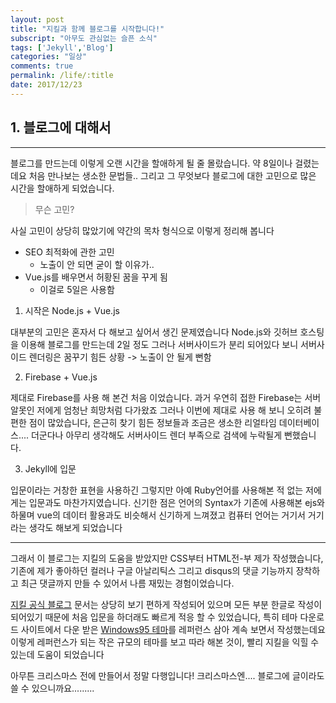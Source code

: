 ```yaml
---
layout: post
title: "지킬과 함께 블로그를 시작합니다!"
subscript: "아무도 관심없는 슬픈 소식"
tags: ['Jekyll','Blog']
categories: "일상"
comments: true
permalink: /life/:title
date: 2017/12/23
---
```

## 1. 블로그에 대해서
---
블로그를 만드는데 이렇게 오랜 시간을 할애하게 될 줄 몰랐습니다. 약 8일이나 걸렸는데요 처음 만나보는 생소한 문법들.. 그리고 그 무엇보다 블로그에 대한 고민으로 많은 시간을 할애하게 되었습니다.

> 무슨 고민?

사실 고민이 상당히 많았기에 약간의 목차 형식으로 이렇게 정리해 봅니다

* SEO 최적화에 관한 고민
    * 노출이 안 되면 굳이 할 이유가..
* Vue.js를 배우면서 허황된 꿈을 꾸게 됨
    * 이걸로 5일은 사용함 

1. 시작은 Node.js + Vue.js

대부분의 고민은 혼자서 다 해보고 싶어서 생긴 문제였습니다 Node.js와 깃허브 호스팅을 이용해 블로그를 만드는데 2일 정도 그러나 서버사이드가 분리 되어있다 보니 서버사이드 렌더링은 꿈꾸기 힘든 상황 -> 노출이 안 될게 뻔함

2. Firebase + Vue.js

제대로 Firebase를 사용 해 본건 처음 이었습니다. 과거 우연히 접한 Firebase는 서버알못인 저에게 엄청난 희망처럼 다가왔죠 그러나 이번에 제대로 사용 해 보니 오히려 불편한 점이 많았습니다, 은근히 찾기 힘든 정보들과 조금은 생소한 리얼타임 데이터베이스.... 더군다나 아무리 생각해도 서버사이드 렌더 부족으로 검색에 누락될게 뻔했습니다.

3. Jekyll에 입문

입문이라는 거창한 표현을 사용하긴 그렇지만 아예 Ruby언어를 사용해본 적 없는 저에게는 입문과도 마찬가지였습니다. 신기한 점은 언어의 Syntax가 기존에 사용해본 ejs와 하물며 vue의 데이터 활용과도 비슷해서 신기하게 느껴졌고 컴퓨터 언어는 거기서 거기라는 생각도 해보게 되었습니다

---

그래서 이 블로그는 지킬의 도움을 받았지만 CSS부터 HTML전-부 제가 작성했습니다, 기존에 제가 좋아하던 컬러나 구글 아날리틱스 그리고 disqus의 댓글 기능까지 장착하고 최근 댓글까지 만들 수 있어서 나름 재밌는 경험이었습니다.

[지킬 공식 블로그](https://jekyllrb-ko.github.io/) 문서는 상당히 보기 편하게 작성되어 있으며 모든 부분 한글로 작성이 되어있기 때문에 처음 입문을 하더래도 빠르게 적응 할 수 있었습니다, 특히 테마 다운로드 사이트에서 다운 받은 [Windows95 테마](http://jekyllthemes.org/themes/windows-95/)를 레퍼런스 삼아 계속 보면서 작성했는데요 이렇게 레퍼런스가 되는 작은 규모의 테마를 보고 따라 해본 것이, 빨리 지킬을 익힐 수 있는데 도움이 되었습니다

아무튼 크리스마스 전에 만들어서 정말 다행입니다! 크리스마스엔.... 블로그에 글이라도 쓸 수 있으니까요.........
